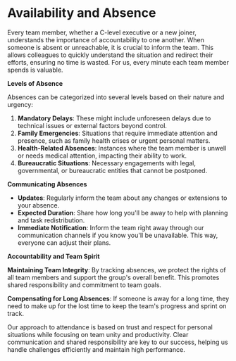 # Availability and Absence

Every team member, whether a C-level executive or a new joiner, understands the importance of accountability to one another. When someone is absent or unreachable, it is crucial to inform the team. This allows colleagues to quickly understand the situation and redirect their efforts, ensuring no time is wasted. For us, every minute each team member spends is valuable.

**Levels of Absence**

Absences can be categorized into several levels based on their nature and urgency:

1. **Mandatory Delays**: These might include unforeseen delays due to technical issues or external factors beyond control.
2. **Family Emergencies**: Situations that require immediate attention and presence, such as family health crises or urgent personal matters.
3. **Health-Related Absences**: Instances where the team member is unwell or needs medical attention, impacting their ability to work.
4. **Bureaucratic Situations**: Necessary engagements with legal, governmental, or bureaucratic entities that cannot be postponed.

**Communicating Absences**

* **Updates**: Regularly inform the team about any changes or extensions to your absence.
* **Expected Duration**: Share how long you'll be away to help with planning and task redistribution.
* **Immediate Notification**: Inform the team right away through our communication channels if you know you'll be unavailable. This way, everyone can adjust their plans.

**Accountability and Team Spirit**

**Maintaining Team Integrity**: By tracking absences, we protect the rights of all team members and support the group's overall benefit. This promotes shared responsibility and commitment to team goals.

**Compensating for Long Absences**: If someone is away for a long time, they need to make up for the lost time to keep the team's progress and sprint on track.

Our approach to attendance is based on trust and respect for personal situations while focusing on team unity and productivity. Clear communication and shared responsibility are key to our success, helping us handle challenges efficiently and maintain high performance.
